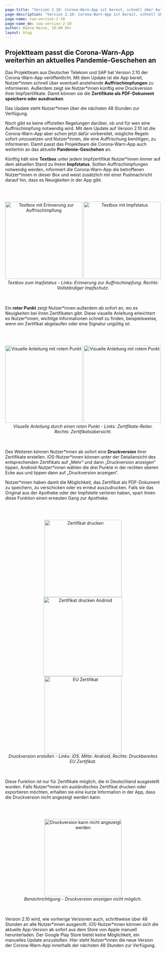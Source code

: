 ```yaml
---
page-title: "Version 2.10: Corona-Warn-App ist bereit, schnell über Auffrischimpfungen zu informieren"
page-description: "Version 2.10: Corona-Warn-App ist bereit, schnell über Auffrischimpfungen zu informieren"
page-name: cwa-version-2-10
page-name_de: cwa-version-2-10
author: Hanna Heine, 10:00 Uhr 
layout: blog
---
```


## Projektteam passt die Corona-Warn-App weiterhin an aktuelles Pandemie-Geschehen an

Das Projektteam aus Deutscher Telekom und SAP hat Version 2.10 der Corona-Warn-App veröffentlicht. Mit dem Update ist die App bereit, Nutzer\*innen schnell über eventuell anstehende **Auffrischimpfungen** zu informieren. Außerdem zeigt sie Nutzer\*innen künftig eine Druckversion ihrer Impfzertifikate. Damit können sie die **Zertifikate als PDF-Dokument speichern oder ausdrucken**.

Das Update steht Nutzer*innen über die nächsten 48 Stunden zur Verfügung.


<!-- overview -->

Noch gibt es keine offiziellen Regelungen darüber, ob und für wen eine Auffrischimpfung notwendig wird. Mit dem Update auf Version 2.10 ist die Corona-Warn-App aber schon jetzt dafür vorbereitet, mögliche Regeln sofort umzusetzen und Nutzer\*innen, die eine Auffrischung benötigen, zu informieren. Damit passt das Projektteam die Corona-Warn-App auch weiterhin an das aktuelle **Pandemie-Geschehen** an. 

Künftig hält eine **Textbox** unter jedem Impfzertifikat Nutzer\*innen immer auf dem aktuellen Stand zu ihrem **Impfstatus**. Sollten Auffrischimpfungen notwendig werden, informiert die Corona-Warn-App die betroffenen Nutzer\*innen in dieser Box und weist zusätzlich mit einer Pushnachricht darauf hin, dass es Neuigkeiten in der App gibt.
 

<br></br>
<center> 
<img src="./impfstatus(1).png" title="Textbox mit Erinnerung zur Auffrischimpfung" style="align: center" width=250> 
<img src="./impfstatus(2).png" title="Textbox mit Impfstatus" style="align: center" width=250>
<figcaption aria-hidden="true"><em>Textbox zum Impfstatus - Links: Erinnerung zur Auffrischimpfung. Rechts: Vollständiger Impfschutz.</em></figcaption>
</center>
<br></br>

Ein **roter Punkt** zeigt Nutzer\*innen außerdem ab sofort an, wo es Neuigkeiten bei ihren Zertifikaten gibt. Diese visuelle Anleitung erleichtert es Nutzer\*innen, wichtige Informationen schnell zu finden, beispielsweise, wenn ein Zertifikat abgelaufen oder eine Signatur ungültig ist. 

<br></br>
<center> 
<img src="./red_dot_1_de.png" title="Visuelle Anleitung mit rotem Punkt" style="align: center" width=250> 
<img src="./red_dot_2_de.png" title="Visuelle Anleitung mit rotem Punkt" style="align: center" width=250>
<figcaption aria-hidden="true"><em>Visuelle Anleitung durch einen roten Punkt - Links: Zertifikate-Reiter. Rechts: Zertifikatsübersicht.</em></figcaption>
</center>
<br></br>

Des Weiteren können Nutzer\*innen ab sofort eine **Druckversion** ihrer Zertifikate erstellen. iOS-Nutzer\*innen können unter der Detailansicht des entsprechenden Zertifikats auf „Mehr“ und dann „Druckversion anzeigen“ tippen, Android-Nutzer*innen wählen die drei Punkte in der rechten oberen Ecke aus und tippen dann auf „Druckversion anzeigen“. 

Nutzer\*innen haben damit die Möglichkeit, das Zertifikat als PDF-Dokument zu speichern, zu verschicken oder es erneut auszudrucken. Falls sie das Original aus der Apotheke oder der Impfstelle verloren haben, spart ihnen diese Funktion einen erneuten Gang zur Apotheke. 

<br></br>
<center> 
<img src="./ios_print_1_de.png" title="Zertifikat drucken" style="align: center" width=250>
<img src="./PrintVaccinationFragment_de.png" title="Zertifikat drucken Android" style="align: center" width=256>
<img src="./ios_print_2_de.png" title="EU Zertifikat" style="align: center" width=250>
<figcaption aria-hidden="true"><em>Druckversion erstellen - Links: iOS. Mitte: Android, Rechts: Druckbereites EU Zertifikat.</em></figcaption>
</center>
<br></br>

Diese Funktion ist nur für Zertifikate möglich, die in Deutschland ausgestellt wurden. Falls Nutzer\*innen ein ausländisches Zertifikat drucken oder exportieren möchten, erhalten sie eine kurze Information in der App, dass die Druckversion nicht angezeigt werden kann. 

<br></br>
<center>
<img src="./drucken-nicht-möglich.png" title="Druckversion kann nicht angezeigt werden" style="align: center" width=250>
<figcaption aria-hidden="true"><em>Benachrichtigung - Druckversion anzeigen nicht möglich.</em></figcaption>
</center>
<br></br>

Version 2.10 wird, wie vorherige Versionen auch, schrittweise über 48 Stunden an alle Nutzer\*innen ausgerollt. iOS-Nutzer\*innen können sich die aktuelle App-Version ab sofort aus dem Store von Apple manuell herunterladen. Der Google Play Store bietet keine Möglichkeit, ein manuelles Update anzustoßen. Hier steht Nutzer\*innen die neue Version der Corona-Warn-App innerhalb der nächsten 48 Stunden zur Verfügung.
